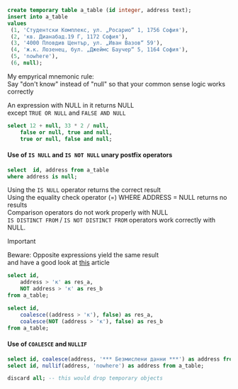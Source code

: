 ```sql
create temporary table a_table (id integer, address text); 
insert into a_table 
values
 (1, 'Студентски Комплекс, ул. „Росарио“ 1, 1756 София'),
 (2, 'кв. Дианабад.19 Г, 1172 София'),
 (3, '4000 Пловдив Център, ул. „Иван Вазов“ 59'),
 (4, 'ж.к. Лозенец, бул. „Джеймс Баучер“ 5, 1164 София'),
 (5, 'nowhere'),
 (6, null);
```
 My empyrical mnemonic rule:  
 Say "don't know" instead of "null" so that your common sense logic works correctly  
 
 An expression with NULL in it returns NULL  
 except `TRUE OR NULL` and `FALSE AND NULL`  
```sql
select 12 + null, 33 * 2 / null, 
	false or null, true and null, 
	true or null, false and null;
```
#### Use of `IS NULL` and `IS NOT NULL` unary postfix operators 
```sql
select	id, address from a_table 
where address is null;
```
Using the `IS NULL` operator returns the correct result  
Using the equality check operator (=) WHERE ADDRESS = NULL returns no results  
Comparison operators do not work properly with NULL  
`IS DISTINCT FROM` / `IS NOT DISTINCT FROM` operators work correctly with NULL.  

> [!IMPORTANT]  
> Beware: Opposite expressions yield the same result  
> and have a good look at [this](https://wiki.postgresql.org/wiki/Don%27t_Do_This#SQL_constructs) article
```sql
select id, 
	address > 'к' as res_a,
	NOT address > 'к' as res_b
from a_table;

select id, 
	coalesce((address > 'к'), false) as res_a,
	coalesce(NOT (address > 'к'), false) as res_b
from a_table; 
```
#### Use of `COALESCE` and `NULLIF` 
```sql
select id, coalesce(address, '*** Безмислени данни ***') as address from a_table; 
select id, nullif(address, 'nowhere') as address from a_table; 

discard all; -- this would drop temporary objects
